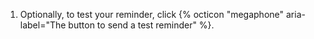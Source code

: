 1. Optionally, to test your reminder, click {% octicon "megaphone" aria-label="The button to send a test reminder" %}.
